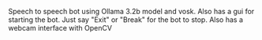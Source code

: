 Speech to speech bot using Ollama 3.2b model and vosk. Also has a gui for starting the bot. Just say "Exit" or "Break" for the bot to stop. Also has a webcam interface with OpenCV
